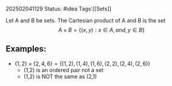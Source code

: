 202502041129
Status: #idea
Tags:[[Sets]]

Let A and B be sets. The Cartesian product of A and B is the set  
$$
A \times B=\{ (x,y):x\in A,and,y \in B \}
$$
## Examples:
- $\{ 1,2 \}\times \{ 2,4,6 \}=\{ (1,2),(1,4),(1,6),(2,2),(2,4),(2,6) \}{}$
	- (1,2) is an ordered pair not a set
	- (1,2) is NOT the same as (2,1)